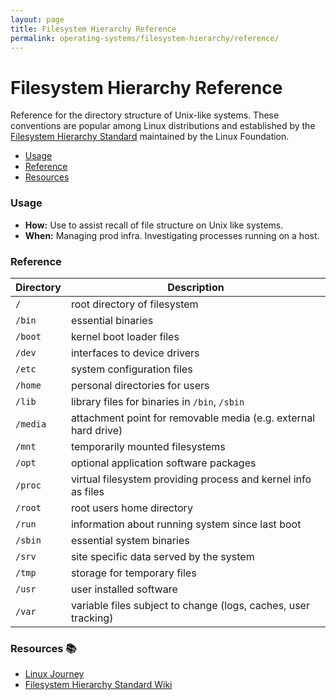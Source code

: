 ```yaml
---
layout: page
title: Filesystem Hierarchy Reference
permalink: operating-systems/filesystem-hierarchy/reference/
---
```

# Filesystem Hierarchy Reference

Reference for the directory structure of Unix-like systems. These conventions
are popular among Linux distributions and established by the [Filesystem
Hierarchy Standard](https://wiki.linuxfoundation.org/lsb/fhs) maintained by the
Linux Foundation.

- [Usage](#usage)
- [Reference](#reference)
- [Resources](#resources-%F0%9F%93%9A)

### Usage

- **How:** Use to assist recall of file structure on Unix like systems.
- **When:** Managing prod infra. Investigating processes running on a host.

### Reference

| **Directory** | **Description** |
| -------- | -------- |
| `/` | root directory of filesystem |
| `/bin` | essential binaries |
| `/boot` | kernel boot loader files  |
| `/dev` | interfaces to device drivers |
| `/etc` | system configuration files |
| `/home` | personal directories for users |
| `/lib` | library files for binaries in `/bin`, `/sbin` |
| `/media` | attachment point for removable media (e.g. external hard drive) |
| `/mnt` | temporarily mounted filesystems |
| `/opt` | optional application software packages |
| `/proc` | virtual filesystem providing process and kernel info as files |
| `/root` | root users home directory |
| `/run` | information about running system since last boot |
| `/sbin` | essential system binaries |
| `/srv` | site specific data served by the system |
| `/tmp` | storage for temporary files |
| `/usr` | user installed software |
| `/var` | variable files subject to change (logs, caches, user tracking) |

### Resources 📚
- [Linux Journey](https://linuxjourney.com/lesson/filesystem-hierarchy)
- [Filesystem Hierarchy Standard Wiki](https://en.wikipedia.org/wiki/Filesystem_Hierarchy_Standard#cite_note-1)
